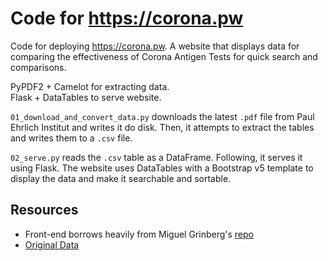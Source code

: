 # Code for https://corona.pw 

Code for deploying https://corona.pw. A website that displays data for comparing the effectiveness of Corona Antigen Tests for quick search and comparisons.

PyPDF2 + Camelot for extracting data.  
Flask + DataTables to serve website.  

`01_download_and_convert_data.py` downloads the latest `.pdf` file from Paul Ehrlich Institut and writes it do disk. Then, it attempts to extract the tables and writes them to a `.csv` file.  

`02_serve.py` reads the `.csv` table as a DataFrame. Following, it serves it using Flask. The website uses DataTables with a Bootstrap v5 template to display the data and make it searchable and sortable.  


## Resources

- Front-end borrows heavily from Miguel Grinberg's [repo](https://github.com/miguelgrinberg/flask-tables)
- [Original Data](https://www.pei.de/SharedDocs/Downloads/DE/newsroom/dossiers/evaluierung-sensitivitaet-sars-cov-2-antigentests.pdf)